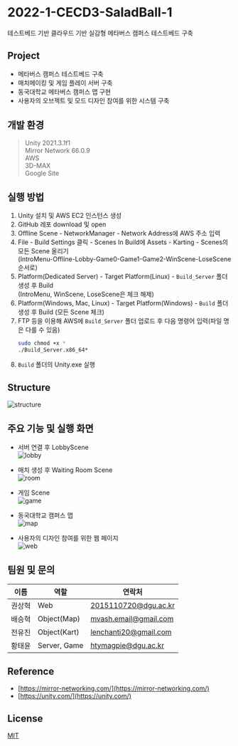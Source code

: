 # 2022-1-CECD3-SaladBall-1
테스트베드 기반 클라우드 기반 실감형 메타버스 캠퍼스 테스트베드 구축

## Project
- 메타버스 캠퍼스 테스트베드 구축  
- 매치메이킹 및 게임 플레이 서버 구축 
- 동국대학교 메타버스 캠퍼스 맵 구현  
- 사용자의 오브젝트 및 모드 디자인 참여를 위한 시스템 구축  

## 개발 환경
> Unity 2021.3.1f1   
> Mirror Network 66.0.9   
> AWS  
> 3D-MAX  
> Google Site

## 실행 방법
1. Unity 설치 및 AWS EC2 인스턴스 생성
2. GitHub 레포 download 및 open
3. Offline Scene - NetworkManager - Network Address에 AWS 주소 입력
4. File - Build Settings 클릭 - Scenes In Build에 Assets - Karting - Scenes의 모든 Scene 올리기   
(IntroMenu-Offline-Lobby-Game0-Game1-Game2-WinScene-LoseScene 순서로)
5. Platform(Dedicated Server) - Target Platform(Linux) - `Build_Server` 폴더 생성 후 Build   
(IntroMenu, WinScene, LoseScene은 체크 해제)
6. Platform(Windows, Mac, Linux) - Target Platform(Windows) - `Build` 폴더 생성 후 Build
(모든 Scene 체크)
7. FTP 등을 이용해 AWS에 `Build_Server` 폴더 업로드 후 다음 명령어 입력(파일 명은 다를 수 있음)
   ```bash
   sudo chmod +x *
   ./Build_Server.x86_64*
   ```
8. `Build` 폴더의 Unity.exe 실행 

## Structure 
![structure](https://user-images.githubusercontent.com/90669873/206856569-289e9343-29bb-4ff6-85be-184f0f854954.png)   

## 주요 기능 및 실행 화면
- 서버 연결 후 LobbyScene  
![lobby](https://user-images.githubusercontent.com/90669873/206862169-323934e3-1fc3-4da0-98a8-99abd9bb3ebf.png)   

- 매치 생성 후 Waiting Room Scene  
![room](https://user-images.githubusercontent.com/90669873/206862475-d49dc29a-d178-415a-94b6-61acf6831d27.png)   

- 게임 Scene  
![game](https://user-images.githubusercontent.com/90669873/206862171-45c0ce71-4dab-4560-9fa3-19ca2a5dcf4e.png)   

- 동국대학교 캠퍼스 맵   
![map](https://user-images.githubusercontent.com/90669873/206862235-cd2fe635-24df-421d-a660-2164672d84a8.png)   

- 사용자의 디자인 참여를 위한 웹 페이지   
![web](https://user-images.githubusercontent.com/90669873/206862544-9802e537-aea6-4030-904b-5135d26ed027.png)   

## 팀원 및 문의
| 이름 | 역할 | 연락처 |
|---|---|---|
|권상혁|Web|2015110720@dgu.ac.kr|
|배승혁|Object(Map)|mvash.email@gmail.com|
|전유진|Object(Kart)|lenchanti20@gmail.com|
|황태윤|Server, Game|htymagpie@dgu.ac.kr|

## Reference
+ [https://mirror-networking.com/](https://mirror-networking.com/)
+ [https://unity.com/](https://unity.com/)

## License
[MIT](https://choosealicense.com/licenses/mit/)
